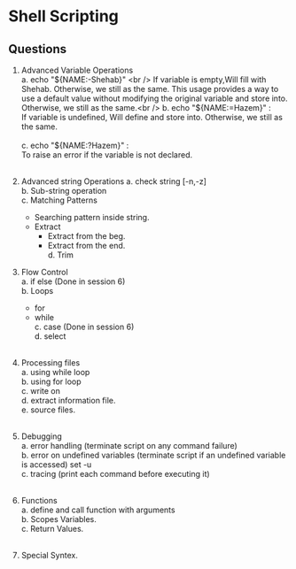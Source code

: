 # Shell Scripting

## Questions
1. Advanced Variable Operations <br />
   a. echo "${NAME:-Shehab}" <br />
   If variable is empty,Will fill with Shehab. Otherwise, we still as the same. This usage provides a way to use a       default value without modifying the original variable and store into. Otherwise, we still as the same.<br />    
   b. echo "${NAME:=Hazem}" : <br />
   If variable is undefined, Will define and store into. Otherwise, we still as the same.<br />   
   c. echo "${NAME:?Hazem}" : <br />
   To raise an error if the variable is not declared.<br /> <br />
   
2. Advanced string Operations
   a. check string [-n,-z]<br />
   b. Sub-string operation<br />
   c. Matching Patterns <br />
     + Searching pattern inside string.
     + Extract <br /> 
        + Extract from the beg. <br /> 
        + Extract from the end. <br /> 
   d. Trim <br /> 
   
3. Flow Control <br /> 
   a. if else (Done in session 6)  <br />
   b. Loops <br /> 
     + for <br /> 
     + while <br /> 
   c. case (Done in session 6) <br /> 
   d. select <br /> <br />
   
5. Processing files <br /> 
   a. using while loop <br />
   b. using for loop <br />
   c. write on <br />
   d. extract information file. <br />
   e. source files. <br /> <br />
   
6. Debugging <br /> 
   a. error handling (terminate script on any command failure) <br /> 
   b. error on undefined variables (terminate script if an undefined variable is accessed) set -u <br /> 
   c. tracing (print each command before executing it) <br /> <br />
   
7. Functions <br />
   a. define and call function with arguments <br />
   b. Scopes Variables. <br />
   c. Return Values. <br /> <br />
   
8. Special Syntex. <br /> <br />

